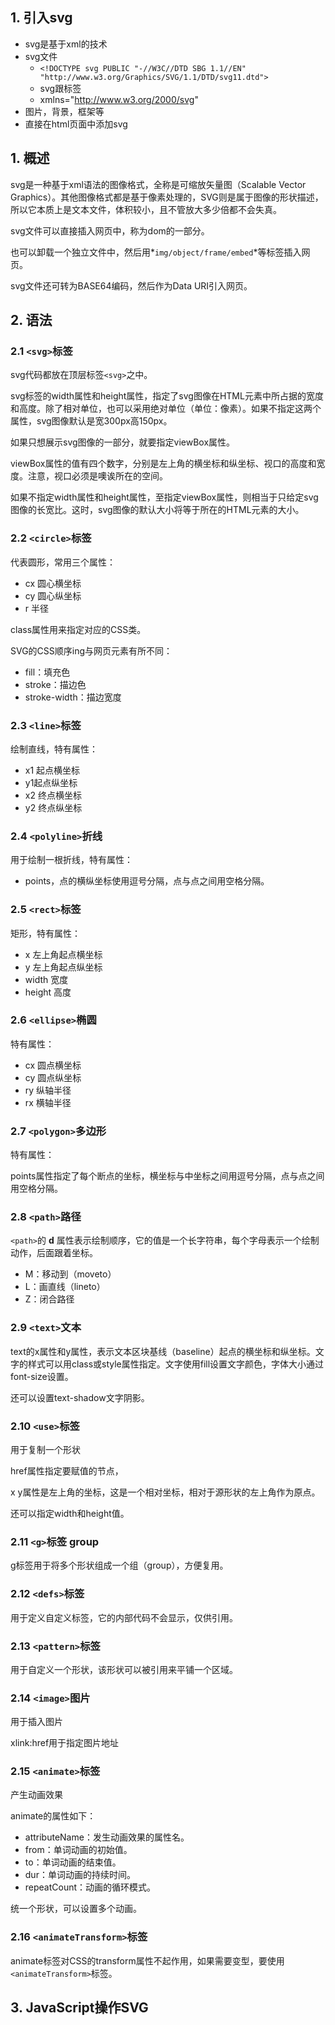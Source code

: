 ## 1. 引入svg

- svg是基于xml的技术
- svg文件
  - `<!DOCTYPE svg PUBLIC "-//W3C//DTD SBG 1.1//EN" "http://www.w3.org/Graphics/SVG/1.1/DTD/svg11.dtd">`
  - svg跟标签
  - xmlns="http://www.w3.org/2000/svg"
- 图片，背景，框架等
- 直接在html页面中添加svg

## 1. 概述

svg是一种基于xml语法的图像格式，全称是可缩放矢量图（Scalable Vector Graphics）。其他图像格式都是基于像素处理的，SVG则是属于图像的形状描述，所以它本质上是文本文件，体积较小，且不管放大多少倍都不会失真。

svg文件可以直接插入网页中，称为dom的一部分。

也可以卸载一个独立文件中，然后用*`img/object/frame/embed`*等标签插入网页。

svg文件还可转为BASE64编码，然后作为Data URI引入网页。

## 2. 语法

### 2.1 `<svg>`标签

svg代码都放在顶层标签`<svg>`之中。

svg标签的width属性和height属性，指定了svg图像在HTML元素中所占据的宽度和高度。除了相对单位，也可以采用绝对单位（单位：像素）。如果不指定这两个属性，svg图像默认是宽300px高150px。

如果只想展示svg图像的一部分，就要指定viewBox属性。

viewBox属性的值有四个数字，分别是左上角的横坐标和纵坐标、视口的高度和宽度。注意，视口必须是噢诶所在的空间。

如果不指定width属性和height属性，至指定viewBox属性，则相当于只给定svg图像的长宽比。这时，svg图像的默认大小将等于所在的HTML元素的大小。

### 2.2 `<circle>`标签

代表圆形，常用三个属性：

- cx 圆心横坐标
- cy 圆心纵坐标
- r 半径

class属性用来指定对应的CSS类。

SVG的CSS顺序ing与网页元素有所不同：

- fill：填充色
- stroke：描边色
- stroke-width：描边宽度

### 2.3 `<line>`标签

绘制直线，特有属性：

- x1 起点横坐标
- y1起点纵坐标
- x2 终点横坐标
- y2 终点纵坐标

### 2.4 `<polyline>`折线

用于绘制一根折线，特有属性：

- points，点的横纵坐标使用逗号分隔，点与点之间用空格分隔。

### 2.5 `<rect>`标签

矩形，特有属性：

- x 左上角起点横坐标
- y 左上角起点纵坐标
- width 宽度
- height 高度

### 2.6 `<ellipse>`椭圆

特有属性：

- cx 圆点横坐标
- cy 圆点纵坐标
- ry 纵轴半径
- rx 横轴半径

### 2.7 `<polygon>`多边形

特有属性：

points属性指定了每个断点的坐标，横坐标与中坐标之间用逗号分隔，点与点之间用空格分隔。

### 2.8 `<path>`路径

`<path>`的 **d** 属性表示绘制顺序，它的值是一个长字符串，每个字母表示一个绘制动作，后面跟着坐标。

- M：移动到（moveto）
- L：画直线（lineto）
- Z：闭合路径

### 2.9 `<text>`文本

text的x属性和y属性，表示文本区块基线（baseline）起点的横坐标和纵坐标。文字的样式可以用class或style属性指定。文字使用fill设置文字颜色，字体大小通过font-size设置。

还可以设置text-shadow文字阴影。

### 2.10 `<use>`标签

用于复制一个形状

href属性指定要赋值的节点，

x y属性是左上角的坐标，这是一个相对坐标，相对于源形状的左上角作为原点。

还可以指定width和height值。

### 2.11 `<g>`标签 group

g标签用于将多个形状组成一个组（group），方便复用。

### 2.12 `<defs>`标签

用于定义自定义标签，它的内部代码不会显示，仅供引用。

### 2.13 `<pattern>`标签

用于自定义一个形状，该形状可以被引用来平铺一个区域。

### 2.14 `<image>`图片

用于插入图片

xlink:href用于指定图片地址

### 2.15 `<animate>`标签

产生动画效果

animate的属性如下：

- attributeName：发生动画效果的属性名。
- from：单词动画的初始值。
- to：单词动画的结束值。
- dur：单词动画的持续时间。
- repeatCount：动画的循环模式。

统一个形状，可以设置多个动画。

### 2.16 `<animateTransform>`标签

animate标签对CSS的transform属性不起作用，如果需要变型，要使用`<animateTransform>`标签。

## 3. JavaScript操作SVG

